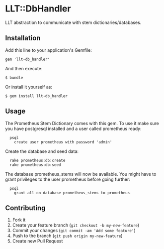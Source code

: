 # LLT::DbHandler

LLT abstraction to communicate with stem dictionaries/databases.

## Installation

Add this line to your application's Gemfile:

    gem 'llt-db_handler'

And then execute:

    $ bundle

Or install it yourself as:

    $ gem install llt-db_handler

## Usage

The Prometheus Stem Dictionary comes with this gem. To use it make sure
you have postgresql installed and a user called prometheus ready:

```
  psql
    create user prometheus with password 'admin'
```

Create the database and seed data:

```
  rake prometheus:db:create
  rake prometheus:db:seed
```

The database prometheus_stems will now be available.
You might have to grant privileges to the user prometheus before going
further:

```
  psql
    grant all on database prometheus_stems to prometheus
```

## Contributing

1. Fork it
2. Create your feature branch (`git checkout -b my-new-feature`)
3. Commit your changes (`git commit -am 'Add some feature'`)
4. Push to the branch (`git push origin my-new-feature`)
5. Create new Pull Request
